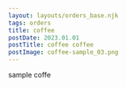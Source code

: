 ```yaml
---
layout: layouts/orders_base.njk
tags: orders
title: coffee
postDate: 2023.01.01
postTitle: coffee coffee
postImage: coffee-sample_03.png
---
```


sample coffe
